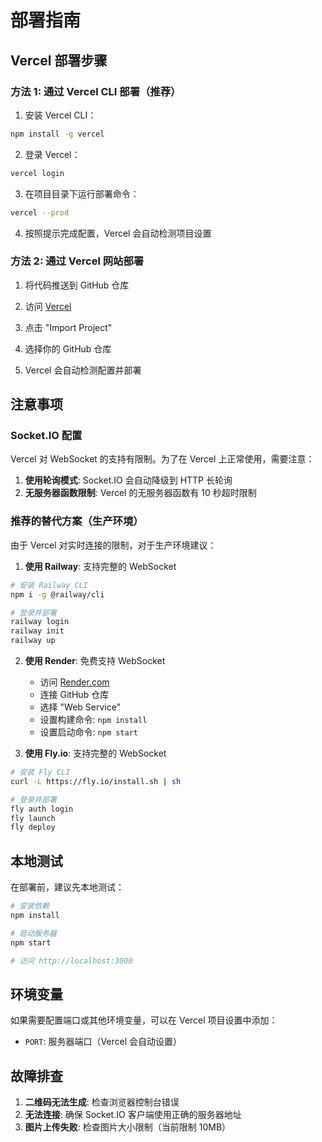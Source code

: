 # 部署指南

## Vercel 部署步骤

### 方法 1: 通过 Vercel CLI 部署（推荐）

1. 安装 Vercel CLI：
```bash
npm install -g vercel
```

2. 登录 Vercel：
```bash
vercel login
```

3. 在项目目录下运行部署命令：
```bash
vercel --prod
```

4. 按照提示完成配置，Vercel 会自动检测项目设置

### 方法 2: 通过 Vercel 网站部署

1. 将代码推送到 GitHub 仓库

2. 访问 [Vercel](https://vercel.com)

3. 点击 "Import Project"

4. 选择你的 GitHub 仓库

5. Vercel 会自动检测配置并部署

## 注意事项

### Socket.IO 配置

Vercel 对 WebSocket 的支持有限制。为了在 Vercel 上正常使用，需要注意：

1. **使用轮询模式**: Socket.IO 会自动降级到 HTTP 长轮询
2. **无服务器函数限制**: Vercel 的无服务器函数有 10 秒超时限制

### 推荐的替代方案（生产环境）

由于 Vercel 对实时连接的限制，对于生产环境建议：

1. **使用 Railway**: 支持完整的 WebSocket
```bash
# 安装 Railway CLI
npm i -g @railway/cli

# 登录并部署
railway login
railway init
railway up
```

2. **使用 Render**: 免费支持 WebSocket
   - 访问 [Render.com](https://render.com)
   - 连接 GitHub 仓库
   - 选择 "Web Service"
   - 设置构建命令: `npm install`
   - 设置启动命令: `npm start`

3. **使用 Fly.io**: 支持完整的 WebSocket
```bash
# 安装 Fly CLI
curl -L https://fly.io/install.sh | sh

# 登录并部署
fly auth login
fly launch
fly deploy
```

## 本地测试

在部署前，建议先本地测试：

```bash
# 安装依赖
npm install

# 启动服务器
npm start

# 访问 http://localhost:3000
```

## 环境变量

如果需要配置端口或其他环境变量，可以在 Vercel 项目设置中添加：

- `PORT`: 服务器端口（Vercel 会自动设置）

## 故障排查

1. **二维码无法生成**: 检查浏览器控制台错误
2. **无法连接**: 确保 Socket.IO 客户端使用正确的服务器地址
3. **图片上传失败**: 检查图片大小限制（当前限制 10MB）

